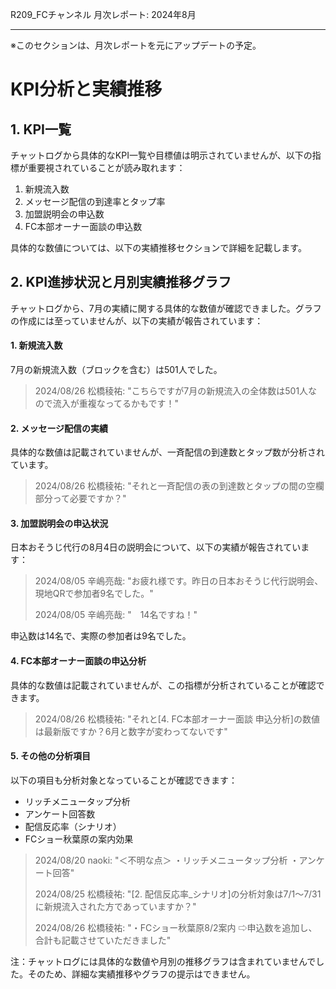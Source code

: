 R209_FCチャンネル 月次レポート: 2024年8月

---

※このセクションは、月次レポートを元にアップデートの予定。

# KPI分析と実績推移

## 1. KPI一覧

チャットログから具体的なKPI一覧や目標値は明示されていませんが、以下の指標が重要視されていることが読み取れます：

1. 新規流入数
2. メッセージ配信の到達率とタップ率
3. 加盟説明会の申込数
4. FC本部オーナー面談の申込数

具体的な数値については、以下の実績推移セクションで詳細を記載します。

## 2. KPI進捗状況と月別実績推移グラフ

チャットログから、7月の実績に関する具体的な数値が確認できました。グラフの作成には至っていませんが、以下の実績が報告されています：

#### 1. 新規流入数

7月の新規流入数（ブロックを含む）は501人でした。

> 2024/08/26 松橋稜祐: "こちらですが7月の新規流入の全体数は501人なので流入が重複なってるかもです！"

#### 2. メッセージ配信の実績

具体的な数値は記載されていませんが、一斉配信の到達数とタップ数が分析されています。

> 2024/08/26 松橋稜祐: "それと一斉配信の表の到達数とタップの間の空欄部分って必要ですか？"

#### 3. 加盟説明会の申込状況

日本おそうじ代行の8月4日の説明会について、以下の実績が報告されています：

> 2024/08/05 辛嶋亮哉: "お疲れ様です。昨日の日本おそうじ代行説明会、現地QRで参加者9名でした。"
> 
> 2024/08/05 辛嶋亮哉: "　14名ですね！"

申込数は14名で、実際の参加者は9名でした。

#### 4. FC本部オーナー面談の申込分析

具体的な数値は記載されていませんが、この指標が分析されていることが確認できます。

> 2024/08/26 松橋稜祐: "それと[4. FC本部オーナー面談 申込分析]の数値は最新版ですか？6月と数字が変わってないです"

#### 5. その他の分析項目

以下の項目も分析対象となっていることが確認できます：

- リッチメニュータップ分析
- アンケート回答数
- 配信反応率（シナリオ）
- FCショー秋葉原の案内効果

> 2024/08/20 naoki: "＜不明な点＞ ・リッチメニュータップ分析 ・アンケート回答"
> 
> 2024/08/25 松橋稜祐: "[2. 配信反応率_シナリオ]の分析対象は7/1〜7/31に新規流入された方であっていますか？"
> 
> 2024/08/26 松橋稜祐: "・FCショー秋葉原8/2案内 ⇨申込数を追加し、合計も記載させていただきました"

注：チャットログには具体的な数値や月別の推移グラフは含まれていませんでした。そのため、詳細な実績推移やグラフの提示はできません。